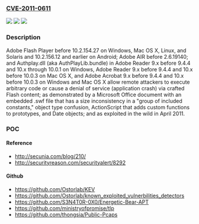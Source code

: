 ### [CVE-2011-0611](https://cve.mitre.org/cgi-bin/cvename.cgi?name=CVE-2011-0611)
![](https://img.shields.io/static/v1?label=Product&message=n%2Fa&color=blue)
![](https://img.shields.io/static/v1?label=Version&message=n%2Fa&color=blue)
![](https://img.shields.io/static/v1?label=Vulnerability&message=n%2Fa&color=brighgreen)

### Description

Adobe Flash Player before 10.2.154.27 on Windows, Mac OS X, Linux, and Solaris and 10.2.156.12 and earlier on Android; Adobe AIR before 2.6.19140; and Authplay.dll (aka AuthPlayLib.bundle) in Adobe Reader 9.x before 9.4.4 and 10.x through 10.0.1 on Windows, Adobe Reader 9.x before 9.4.4 and 10.x before 10.0.3 on Mac OS X, and Adobe Acrobat 9.x before 9.4.4 and 10.x before 10.0.3 on Windows and Mac OS X allow remote attackers to execute arbitrary code or cause a denial of service (application crash) via crafted Flash content; as demonstrated by a Microsoft Office document with an embedded .swf file that has a size inconsistency in a "group of included constants," object type confusion, ActionScript that adds custom functions to prototypes, and Date objects; and as exploited in the wild in April 2011.

### POC

#### Reference
- http://secunia.com/blog/210/
- http://securityreason.com/securityalert/8292

#### Github
- https://github.com/Ostorlab/KEV
- https://github.com/Ostorlab/known_exploited_vulnerbilities_detectors
- https://github.com/S3N4T0R-0X0/Energetic-Bear-APT
- https://github.com/ministryofpromise/tlp
- https://github.com/thongsia/Public-Pcaps

